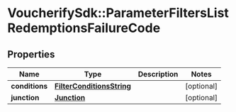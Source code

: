 # VoucherifySdk::ParameterFiltersListRedemptionsFailureCode

## Properties

| Name | Type | Description | Notes |
| ---- | ---- | ----------- | ----- |
| **conditions** | [**FilterConditionsString**](FilterConditionsString.md) |  | [optional] |
| **junction** | [**Junction**](Junction.md) |  | [optional] |

